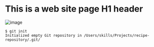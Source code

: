 # This is a web site page H1 header #
![image](https://github.com/VarunShukla300488/skills-communicate-using-markdown/assets/136591251/12ff5b47-5df7-49f4-bef4-5b328432e050)
```
$ git init
Initialized empty Git repository in /Users/skills/Projects/recipe-repository/.git/
```
